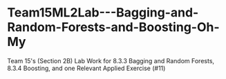 # Team15ML2Lab---Bagging-and-Random-Forests-and-Boosting-Oh-My
Team 15's (Section 2B) Lab Work for 8.3.3 Bagging and Random Forests, 8.3.4 Boosting, and one Relevant Applied Exercise (#11) 
